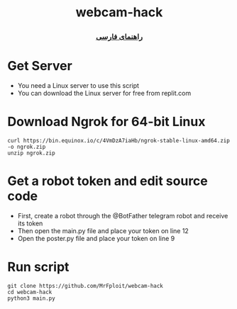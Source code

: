 # <p align="center">webcam-hack
### <p align="center">  [راهنمای فارسی](FA_README.md)

  
# Get Server
* You need a Linux server to use this script
* You can download the Linux server for free from replit.com

# Download Ngrok for 64-bit Linux
```
curl https://bin.equinox.io/c/4VmDzA7iaHb/ngrok-stable-linux-amd64.zip -o ngrok.zip
unzip ngrok.zip
```

# Get a robot token and edit source code
* First, create a robot through the @BotFather telegram robot and receive its token
* Then open the main.py file and place your token on line 12
* Open the poster.py file and place your token on line 9


# Run script
```
git clone https://github.com/MrFploit/webcam-hack
cd webcam-hack
python3 main.py 
```
